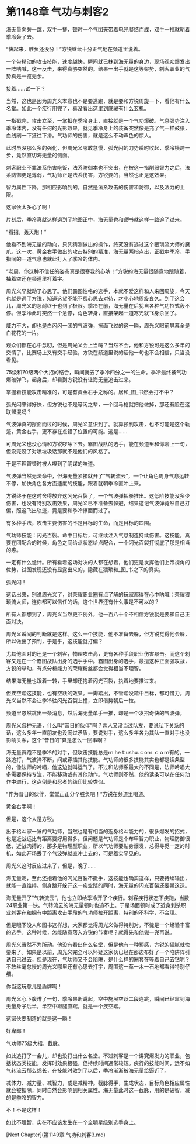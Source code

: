 # 第1148章 气功与刺客2

海无量向旁一跳，双手一搓，顿时一个气团夹带着电光凝结而成，双手一推就朝着季冷轰了去。

“快起来，胜负还没分！”方锐继续十分正气地在频道里说着。

一个带移动的攻击技能，速度越快，瞬间就已抹到海无量的身边，现场观众爆发出一阵呐喊，这一反击，来得真够突然的。结果一出手就是这等架势，刺客职业的气势真是一览无余。

接着……试一下？

当然，这也是因为周光义本意也不是要逃跑，就是要和方锐周旋一下，看他有什么名堂。如此一个疾行用完了，真没看出这里到底藏有什么玄机。

一指戳完，攻击立至，一掌扣在季冷身上，直接就是一个气功爆破。气息强势注入季冷体内，没有任何的光影效果，就见季冷身上的装备突然像是充了气一样鼓胀，血线刷一下狂往下滑。气功师的伤害，就是这么不动声色的惊人。

此时虽没那么多的强化，但周光义哪敢怠慢，弧光闪的刀势瞬时收起，季冷横跨一步，竟然直切海无量的侧面。

刺客职业不靠法系伤害吃饭，法系防御本也不突出，在被这一指削弱智力之后，法系防御更是薄弱，气功师正是法系伤害，方锐要的，当然也正是这效果。

智力属性下降，那相应影响到的，自然是法系攻击的伤害和防御，以及法力的上限。

这家伙太多心了啊！

片刻后，季冷真就这样退到了地图正中，海无量也和*图*书就这样一路追了过来。

“看招，轰天炮！”

他看不到海无量的动向，只凭猜测做出的操作，终究没有逃过这个猥琐流大师的魔爪。这一次，黄金右手做出的攻击特别的精准，海无量两指点出，正戳中季冷，手指间的一道气息也就此打入了季冷的体内。

“老周，你这种不信任的姿态真是很寒我的心呐！”方锐的海无量很随意地跟随着，抽着空还在频道里打着字。

周光义早就动了心思了。他们霸图性格的选手，本就不爱这样和人来回周旋，今天也就是遇了方锐，知道这货不能不费心思去对待，才小心地周旋良久。到了这会儿，周光义的忍耐终于也到了极限。季冷在前，海无量在后犹自各种气功招式轰不停。但季冷此时突然一个急停，角色转身，直接架起一道寒光就飞身杀回了。

威力不大，却也是白闪闪一团的气波弹，擦面飞过的这一瞬，周光义眼前屏幕全是白花花的一片。

观众们都在心中念叨，但是周光义会上当吗？当然不会，他和方锐可是这么多年的交情了，比赛场上又有交手经验，方锐在频道里说的话他一句也不会相信，只当没看见。

75级和70级两个大招的结合，瞬间就去了季冷四分之一的生命。季冷最终被气功爆破弹飞，起身后，却看到方锐没有让海无量追击过来。

掌握着技能攻击精准的，可是有黄金右手之称的。居和_图_书然会打不中？

弧光闪来得好快，但方锐也不是等闲之辈，一个回马枪就把他做掉，那还有脸在这联盟混吗？

气波弹真的擦面而过的时候，周光义意识到了。就算预判攻击，也不可能是这个轨迹，黄金右手，更不存在点错了位置的可能。这是……

可周光义也没心情和方锐啰嗦下去。霸图战队的选手，能在频道里和你聊上一句，但没完没了对喷垃圾话那就不是他们的风格了。

于是不理智顿时被人嗅到了阴谋的味道。

气波弹当然无法命中，但海无量紧接就开了“气转流云”，一个让角色周身气息运转不停，加快角色各方面速度的技能，跟着就朝季冷直冲上来。

方锐终于在这时舍得放弃这闪光百裂了，一个气波弹挥拳推出。这低阶技能没多少伤害，也没有特别攻击效果，周光义已不准备去躲避，结果这记气波弹竟然自己打偏，照这飞出轨迹，竟是要和季冷擦面而过了。

有多种手法，攻击主要伤害的不是目标的生命，而是目标的四围。

气功师技能：闪光百裂。命中目标后，可继续注入气息制造持续伤害。这技能，真要在团配合的时候，角色之间给点状态给点配合，一个闪光百裂打彻底了那是相当的疼。

一定有什么诡计。所有看着这场对决的人都在想着，他们更是发挥他们上帝视角的优势，试图发现还没有显露出来的，隐藏在猥琐和_图_书之下的真实。

弧光闪！

这话出来，别说周光义了，对荣耀职业圈有点了解的玩家都得在心中呐喊：荣耀猥琐流大师，连你都可以信任的话，这个世界还有什么事是不可以的？

所有人都想到了，周光义当然更不例外，他一百八十个不相信方锐就是要和自己正面对决。

周光义瞬间的判断就是这样。这么一个技能，他不准备去躲，但方锐觉得他会躲，所以做出了预判，于是乎，这技能就打偏？

尤其他面对的还是一个刺客，物理攻击高，更有各种手段职业伤害暴击。而这个刺客又是在一个霸图战队出身的选手手中。霸图出身的选手，最擅这种正面强攻战，方锐的举动，有点分析能力的荣耀粉丝都会觉得相当不理智。

结果海无量也跟着一转，手里却还抱着闪光百裂，执着地要推过来。

但疾空踏这技能，也有空跃的效果。一脚踏出，不管踏没踏中目标，都可借力。周光义当然不会让季冷往闪光百裂上撞，立即借势朝后一拉。

频道里忽然跳出一条消息，然后海无量单手一推，却是一个发招奇快的气波弹。

周光义各种无语，什么叫“昔日的伙伴”啊？两人又没当过队友，要说私下关系的话，这么多年一直朋友也没闹过矛盾，要说对手，这么多年各为其队一直对手也没影响关系，这个“昔日的”算是怎么一回事啊？

海无量赛跑不是季冷的对手，但攻击技能总是ｍ.heｔushu.ｃoｍ.ｃｏｍ有的。一路追打，气波弹不断，间或穿插其他技能。气功师的很多技能其实也都是读条型的，像法师的吟唱，他这边就叫运气了。不过和法师系最大的不同是，法师吟唱大多需要保持专注，不能移动或有其他动作。气功师则不然，他的读条可以在任何动作中进行，这点倒是和忍者的结印比较类似。

“作为昔日的伙伴，堂堂正正分个胜负吧！”方锐在频道里喝道。

黄金右手啊！

但是，这个人是方锐。

出于格斗家一脉的气功师，当然也是有相当的近身格斗能力的，很多爆发的招式，也是近战远比有距离要好用得多。但问题是气功师是个布甲智力职业，物理防御很低，近战肉搏的，那多是物理型职业，所以气功师要贴身爆发，总得寻觅一定的时机，如此开场丢了个气波弹就直冲上去的，可是着实罕见的。

周光义这时反应过来了，但是，晚了……

海无量呢，至此还抱着他的闪光百裂不撒手，这技能也确实这样，只要持续输出，就能一直维持。侧身跳开躲开这一疾空踏的同时，海无量的闪光百裂还要朝这送。

海无量开了“气转流云”，他也立即给季冷开了个疾行。刺客疾行状态下疾跑，当数24职业第一快。气转流云的海无量顿时也追不上。于是场面顿时成了近身刺杀职业刺客在和拥有中距离攻击手段的气功师拉开距离，特别的不科学，不合理。

但是眼下没人和图书这样想，大家都觉得周光义做得特别对，不愧是一个经验丰富的选手。这种时候，怎能随意落入方锐的节奏呢？就得先和他兜一兜再说。

周光义当然不为所动。他没有看出什么名堂，但是他有一种预感，方锐的猫腻就快要来了。如果是以前，周光义完全可以怀疑这家伙已经在那边布好了一个陷阱阵引诱自己过去，但是现在，气功师又不会陷阱，是什么样的圈套在等着自己去钻呢？不敢丝毫怠慢的周光义哪里还有心思去打字，周围这一草一木一石地都看得特别仔细。

你当这玩意儿是盾牌啊！

周光义心下腹诽了一句，季冷果断跳起，空中施展空跃二段连跳，瞬间已经窜到海无量身子后半，半空中蹬腿直踹，就是一个疾空踏。

这家伙要制造的就是这一瞬！

好卑鄙！

气功师75级大招，截脉。

如此追打了一会儿，却也没打出什么名堂。不过刺客是一个讲究爆发力的职业，包括状态类技能，发挥时效果极强，但持续时间通常较短。疾行的技能时间，远不如气转流云那么绵长，在技能时效到了以后，季冷渐渐被海无量给逼近了。

减体力、减力量、减智力，或是减精神。截脉得手，生成状态，目标角色相应属性就会被扣除，同时自然会影响到相关属性。海无量此时这一截脉，用的是破智，减的是季冷的智力。

不！不是这样！

如此不理智，实在不应该发生在一个全明星级别选手身上。



[Next Chapter](第1149章 气功和刺客3.md)